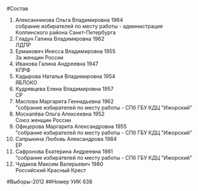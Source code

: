 #Состав
1. Алексанникова Ольга Владимировна 1964   
    собрание избирателей по месту работы - администрация Колпинского района Санкт-Петербурга
2. Гладун Галина Владимировна 1962   
    ЛДПР
3. Ермакович Инесса Владимировна 1955   
    За женщин России
4. Иванова Галина Андреевна 1947   
    КПРФ
5. Кадырова Наталья Владимировна 1954   
    ЯБЛОКО
6. Кудрявцева Елена Владимировна 1957   
    СР
7. Маслова Маргарита Геннадьевна 1962   
    "собрание избирателей по месту работы - СПб ГБУ КДЦ "Ижорский"
8. Москалёва Ольга Алексеевна 1952   
    Союз женщин России
9. Офицерова Маргарита Александровна 1955   
    "собрание избирателей по месту работы - СПб ГБУ КДЦ "Ижорский"
10. Сапрыкина Любовь Александрова 1984   
    ЕР
11. Сафронова Екатерина Андреевна 1981   
    "собрание избирателей по месту работы - СПб ГБУ КДЦ "Ижорский"
12. Чудаков Максим Валерьевич 1980   
    Российский Красный Крест

#Выборы-2012
##Номер УИК
638